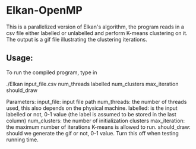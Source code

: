 # Elkan-OpenMP

This is a parallelized version of Elkan's algorithm, the program reads in a csv file either labelled or unlabelled and perform K-means clustering on it. The output is a gif file illustrating the clustering iterations. 

 Usage:
-------------------
To run the compiled program, type in 

./Elkan input_file.csv num_threads labelled num_clusters max_iteration should_draw

Parameters:
input_file: input file path
num_threads: the number of threads used, this also depends on the physical machine.
labelled: is the input labelled or not, 0-1 value (the label is assumed to be stored in the last column)
num_clusters: the number of initialization clusters
max_iteration: the maximum number of iterations K-means is allowed to run.
should_draw: should we generate the gif or not, 0-1 value. Turn this off when testing running time. 

